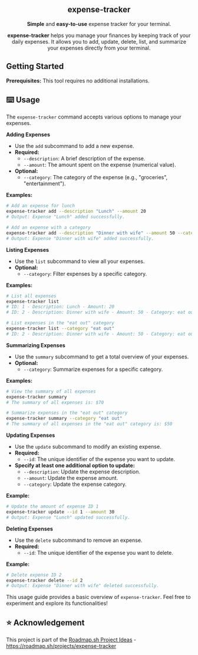 <div align="center">

## expense-tracker

**Simple** and **easy-to-use** expense tracker for your terminal.

**expense-tracker** helps you manage your finances by keeping track of your daily expenses. It allows you to add,
update, delete, list, and summarize your expenses directly from your terminal.

</div>

## Getting Started

**Prerequisites:** This tool requires no additional installations.

## ⌨️ Usage

The `expense-tracker` command accepts various options to manage your expenses.

**Adding Expenses**

- Use the `add` subcommand to add a new expense.
- **Required:**
  - `--description`: A brief description of the expense.
  - `--amount`: The amount spent on the expense (numerical value).
- **Optional:**
  - `--category`: The category of the expense (e.g., "groceries", "entertainment").

**Examples:**

```bash
# Add an expense for lunch
expense-tracker add --description "Lunch" --amount 20
# Output: Expense "Lunch" added successfully.

# Add an expense with a category
expense-tracker add --description "Dinner with wife" --amount 50 --category "eat out"
# Output: Expense "Dinner with wife" added successfully.
```

**Listing Expenses**

- Use the `list` subcommand to view all your expenses.
- **Optional:**
  - `--category`: Filter expenses by a specific category.

**Examples:**

```bash
# List all expenses
expense-tracker list
# ID: 1 - Description: Lunch - Amount: 20
# ID: 2 - Description: Dinner with wife - Amount: 50 - Category: eat out

# List expenses in the "eat out" category
expense-tracker list --category "eat out"
# ID: 2 - Description: Dinner with wife - Amount: 50 - Category: eat out
```

**Summarizing Expenses**

- Use the `summary` subcommand to get a total overview of your expenses.
- **Optional:**
  - `--category`: Summarize expenses for a specific category.

**Examples:**

```bash
# View the summary of all expenses
expense-tracker summary
# The summary of all expenses is: $70

# Summarize expenses in the "eat out" category
expense-tracker summary --category "eat out"
# The summary of all expenses in the "eat out" category is: $50
```

**Updating Expenses**

- Use the `update` subcommand to modify an existing expense.
- **Required:**
  - `--id`: The unique identifier of the expense you want to update.
- **Specify at least one additional option to update:**
  - `--description`: Update the expense description.
  - `--amount`: Update the expense amount.
  - `--category`: Update the expense category.

**Example:**

```bash
# Update the amount of expense ID 1
expense-tracker update --id 1 --amount 30
# Output: Expense "Lunch" updated successfully.
```

**Deleting Expenses**

- Use the `delete` subcommand to remove an expense.
- **Required:**
  - `--id`: The unique identifier of the expense you want to delete.

**Example:**

```bash
# Delete expense ID 2
expense-tracker delete --id 2
# Output: Expense "Dinner with wife" deleted successfully.
```

This usage guide provides a basic overview of `expense-tracker`. Feel free to experiment and explore its
functionalities!

## ⭐️ Acknowledgement

This project is part of the [Roadmap.sh Project Ideas](https://roadmap.sh/projects) -
<https://roadmap.sh/projects/expense-tracker>
